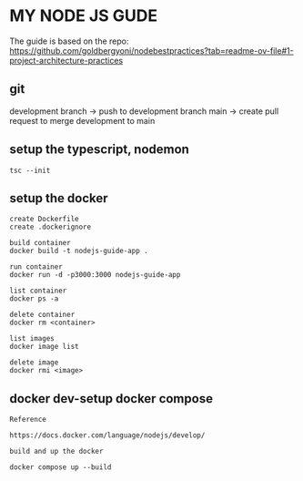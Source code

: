 # MY NODE JS GUDE

The guide is based on the repo:
https://github.com/goldbergyoni/nodebestpractices?tab=readme-ov-file#1-project-architecture-practices

## git

development branch -> push to development branch
main -> create pull request to merge development to main

## setup the typescript, nodemon

    tsc --init

## setup the docker

    create Dockerfile
    create .dockerignore

    build container
    docker build -t nodejs-guide-app .

    run container
    docker run -d -p3000:3000 nodejs-guide-app

    list container
    docker ps -a

    delete container
    docker rm <container>

    list images
    docker image list

    delete image
    docker rmi <image>

## docker dev-setup docker compose

    Reference

    https://docs.docker.com/language/nodejs/develop/

    build and up the docker

    docker compose up --build
